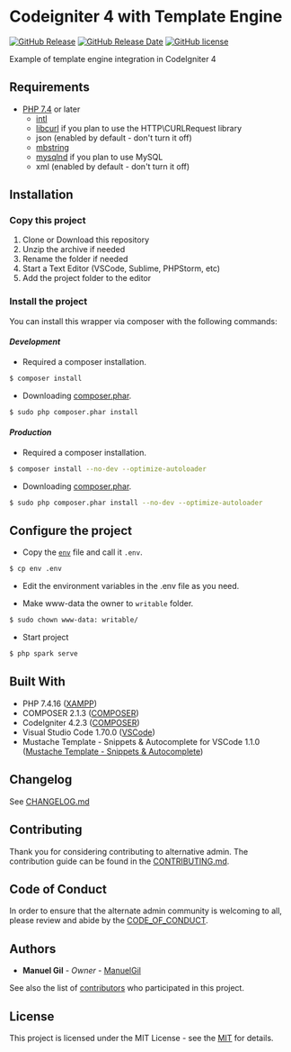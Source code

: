 # Codeigniter 4 with Template Engine

[![GitHub Release](https://img.shields.io/github/v/release/ManuelGil/ci4-template-engine)](./releases)
[![GitHub Release Date](https://img.shields.io/github/release-date/ManuelGil/ci4-template-engine)](./releases)
[![GitHub license](https://img.shields.io/github/license/ManuelGil/ci4-template-engine)](./LICENSE)

Example of template engine integration in CodeIgniter 4

## Requirements

-   [PHP 7.4](https://www.php.net/releases/7_4_0.php) or later
    - [intl](http://php.net/manual/en/intl.requirements.php)
    - [libcurl](http://php.net/manual/en/curl.requirements.php) if you plan to use the HTTP\CURLRequest library
    - json (enabled by default - don't turn it off)
    - [mbstring](http://php.net/manual/en/mbstring.installation.php)
    - [mysqlnd](http://php.net/manual/en/mysqlnd.install.php) if you plan to use MySQL
    - xml (enabled by default - don't turn it off)

## Installation

### Copy this project

1. Clone or Download this repository
2. Unzip the archive if needed
3. Rename the folder if needed
4. Start a Text Editor (VSCode, Sublime, PHPStorm, etc)
5. Add the project folder to the editor

### Install the project

You can install this wrapper via composer with the following commands:

#### _Development_

-   Required a composer installation.

```bash
$ composer install
```

-   Downloading [composer.phar](https://getcomposer.org/download/).

```bash
$ sudo php composer.phar install
```

#### _Production_

-   Required a composer installation.

```bash
$ composer install --no-dev --optimize-autoloader
```

-   Downloading [composer.phar](https://getcomposer.org/download/).

```bash
$ sudo php composer.phar install --no-dev --optimize-autoloader
```

## Configure the project

-   Copy the [`env`](./env)
    file and call it `.env`.

```bash
$ cp env .env
```

-   Edit the environment variables in the .env file as you need.

-   Make www-data the owner to `writable` folder.

```bash
$ sudo chown www-data: writable/
```

-   Start project

```bash
$ php spark serve
```

## Built With

-   PHP 7.4.16 ([XAMPP](https://www.apachefriends.org/download.html))
-   COMPOSER 2.1.3 ([COMPOSER](https://getcomposer.org/download/))
-   CodeIgniter 4.2.3 ([COMPOSER](https://www.codeigniter.com/download))
-   Visual Studio Code 1.70.0 ([VSCode](https://code.visualstudio.com/download))
-   Mustache Template - Snippets & Autocomplete for VSCode 1.1.0 ([Mustache Template - Snippets & Autocomplete](https://marketplace.visualstudio.com/items?itemName=imgildev.vscode-mustache-snippets))

## Changelog

See [CHANGELOG.md](./CHANGELOG.md)

## Contributing

Thank you for considering contributing to alternative admin. The contribution guide can be found in the [CONTRIBUTING.md](./.github/CONTRIBUTING.md).

## Code of Conduct

In order to ensure that the alternate admin community is welcoming to all, please review and abide by the [CODE_OF_CONDUCT](./.github/CODE_OF_CONDUCT.md).

## Authors

-   **Manuel Gil** - _Owner_ - [ManuelGil](https://github.com/ManuelGil)

See also the list of [contributors](https://github.com/ManuelGil/ci4-template-engine/contributors)
who participated in this project.

## License

This project is licensed under the MIT License - see the
[MIT](https://opensource.org/licenses/MIT) for details.
